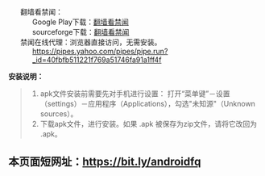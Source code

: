 <ul class="task-list">
<li>翻墙看禁闻：

<ul class="task-list">
<li>
Google Play下载：<a href="https://play.google.com/store/apps/details?id=org.bannedbook.app.news4dalu">翻墙看禁闻</a> 
</li>
<li>sourceforge下载：<a href="http://sourceforge.net/projects/breakgfw/files/fqkjw-v1.5.apk/download">翻墙看禁闻</a></li>
</ul>
</li>

<li>禁闻在线代理：浏览器直接访问，无需安装。

<ul class="task-list">
<li><a href="https://pipes.yahoo.com/pipes/pipe.run?_id=40fbfb511221f769a51746fa91a1ff4f">https://pipes.yahoo.com/pipes/pipe.run?_id=40fbfb511221f769a51746fa91a1ff4f</a></li>
</ul>
</li>
</ul>

<p><strong>安装说明：</strong></p>

<blockquote>
<ol class="task-list">
<li>apk文件安装前需要先对手机进行设置： 打开“菜单键”－设置（settings）－应用程序（Applications），勾选"未知源"（Unknown sources）。</li>
<li>下载apk文件，进行安装。如果 .apk 被保存为zip文件，请将它改回为 .apk。</li>
</ol>
</blockquote>

<h2>
本页面短网址：<a href="https://bit.ly/androidfq">https://bit.ly/androidfq</a>
</h2>